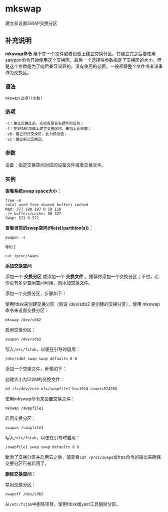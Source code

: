 mkswap
===

建立和设置SWAP交换分区

## 补充说明

**mkswap命令** 用于在一个文件或者设备上建立交换分区。在建立完之后要使用sawpon命令开始使用这个交换区。最后一个选择性参数指定了交换区的大小，但是这个参数是为了向后兼容设置的，没有使用的必要，一般都将整个文件或者设备作为交换区。

### 语法  

```
mkswap(选项)(参数)
```

### 选项  

```
-c：建立交换区前，先检查是否有损坏的区块；
-f：在SPARC电脑上建立交换区时，要加上此参数；
-v0：建立旧式交换区，此为预设值；
-v1：建立新式交换区。
```

### 参数  

设备：指定交换空间对应的设备文件或者交换文件。

### 实例  

 **查看系统swap space大小：** 

```
free -m
total used free shared buffers cached
Mem: 377 180 197 0 19 110
-/+ buffers/cache: 50 327
Swap: 572 0 572
```

 **查看当前的swap空间(file(s)/partition(s))：** 

```
swapon -s

等价于

cat /proc/swaps
```

 **添加交换空间** 

添加一个 **交换分区** 或添加一个 **交换文件** 。推荐你添加一个交换分区；不过，若你没有多少空闲空间可用，则添加交换文件。

添加一个交换分区，步骤如下：

使用fdisk来创建交换分区（假设 /dev/sdb2 是创建的交换分区），使用 mkswap 命令来设置交换分区：

```
mkswap /dev/sdb2
```

启用交换分区：

```
swapon /dev/sdb2
```

写入`/etc/fstab`，以便在引导时启用：

```
/dev/sdb2 swap swap defaults 0 0
```

添加一个交换文件，步骤如下：

创建大小为512M的交换文件：

```
dd if=/dev/zero of=/swapfile1 bs=1024 count=524288
```

使用mkswap命令来设置交换文件：

```
mkswap /swapfile1
```

启用交换分区：

```
swapon /swapfile1
```

写入`/etc/fstab`，以便在引导时启用：

```
/swapfile1 swap swap defaults 0 0
```

新添了交换分区并启用它之后，请查看`cat /proc/swaps`或free命令的输出来确保交换分区已被启用了。

 **删除交换空间：** 

禁用交换分区：

```
swapoff /dev/sdb2
```

从`/etc/fstab`中删除项目，使用fdisk或yast工具删除分区。


<!-- Linux命令行搜索引擎：https://jaywcjlove.github.io/linux-command/ -->